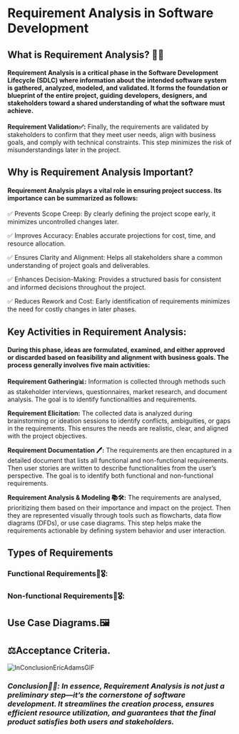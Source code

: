 
 # **Requirement Analysis in Software Development**

## **What is Requirement Analysis? 🤔💭**

#### Requirement Analysis is a critical phase in the Software Development Lifecycle (SDLC) where information about the intended software system is gathered, analyzed, modeled, and validated. It forms the foundation or blueprint of the entire project, guiding developers, designers, and stakeholders toward a shared understanding of what the software must achieve.

**Requirement Validation✅:**
Finally, the requirements are validated by stakeholders to confirm that they meet user needs, align with business goals, and comply with technical constraints. This step minimizes the risk of misunderstandings later in the project.

## **Why is Requirement Analysis Important?**
#### Requirement Analysis plays a vital role in ensuring project success. Its importance can be summarized as follows:

✅ Prevents Scope Creep: By clearly defining the project scope early, it minimizes uncontrolled changes later.

✅ Improves Accuracy: Enables accurate projections for cost, time, and resource allocation.

✅ Ensures Clarity and Alignment: Helps all stakeholders share a common understanding of project goals and deliverables.

✅ Enhances Decision-Making: Provides a structured basis for consistent and informed decisions throughout the project.

✅ Reduces Rework and Cost: Early identification of requirements minimizes the need for costly changes in later phases.

##

## **Key Activities in Requirement Analysis:**
#### During this phase, ideas are formulated, examined, and either approved or discarded based on feasibility and alignment with business goals. The process generally involves five main activities:

**Requirement Gathering📊:**
Information is collected through methods such as stakeholder interviews, questionnaires, market research, and document analysis. The goal is to identify functionalities and requirements.

**Requirement Elicitation:**
The collected data is analyzed during brainstorming or ideation sessions to identify conflicts, ambiguities, or gaps in the requirements. This ensures the needs are realistic, clear, and aligned with the project objectives.

**Requirement Documentation 🖊️:**
The requirements are then encaptured in a detailed document that lists all functional and non-functional requirements. Then user stories are written to describe functionalities from the user’s perspective. The goal is to identify both functional and non-functional requirements.

**Requirement Analysis & Modeling 📚🛠️:**
The requirements are analysed, prioritizing them based on their importance and impact on the project. Then they are represented visually through tools such as flowcharts, data flow diagrams (DFDs), or use case diagrams. This step helps make the requirements actionable by defining system behavior and user interaction.

## **Types of Requirements**



### Functional Requirements🏅🎖️:



### Non-functional Requirements🏅🎖️:




## **Use Case Diagrams.🖼️**



##

## **⚖️Acceptance Criteria.**



![InConclusionEricAdamsGIF](https://github.com/user-attachments/assets/aeaee527-27d3-43f9-8e76-f4a5aed68cb7)

### ***Conclusion📝🤓: In essence, Requirement Analysis is not just a preliminary step—it’s the cornerstone of software development. It streamlines the creation process, ensures efficient resource utilization, and guarantees that the final product satisfies both users and stakeholders.***
